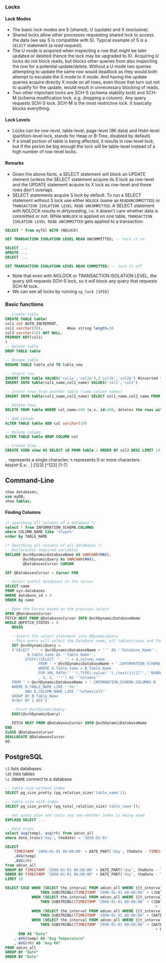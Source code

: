 ### Locks
#### Lock Modes
- The basic lock modes are S (shared), U (update) and X (exclusive). 
- Shared locks allow other processes requesting shared lock to access the data (we say S is compatible with S). Typical example of S is a `SELECT` statement (a *read* request). 
- The U mode is acquired when inspecting a row that might be later updated or deleted (hence the lock may be upgraded to X). Acquiring U locks do not block reads, but blocks other queries from also inspecting the row for a potential update/delete. Without a U mode two queries attempting to update the same row would deadlock as they would both attempt to escalate the S mode to X mode. And having the update queries acquire directly X mode on all rows, even those that turn out not to qualify for the update, would result in unnecessary blocking of reads.
- Two other important locks are SCH-S (schema stability lock) and SCH-M (schema modification lock, e.g. dropping a column). Any query requests SCH-S lock. SCH-M is the most restrictive lock. It basically blocks everything.
#### Lock Levels
- Locks can be row-level, table-level, page-level (8K data) and Hobt-level (partition-level lock, stands for Heap or B-Tree, disabled by default)
- If a small portion of table is being affected, it results in row-level lock, but if the porion be big enough the lock will be table-level instead of a high number of row-level locks.
#### Remarks
- Given the above facts, a SELECT statement will block an UPDATE stement (unless the SELECT statement acquire its S lock as row-level and the UPDATE statement acquire its X lock as row-level and these rows don't overlap). 
- SELECT statements acquire S lock by default. To run a SELECT statement without S lock use either `NOLOCK` (same as `READUNCOMMITTED`) or `TRANSACTION ISOLATION LEVEL READ UNCOMMITTED`. A SELECT statement with NOLOCK results in *dirtyreading*, i.e. it doesn't care whether data is committed or not. While `NOBLOCK` is applied on one table, `TRANSACTION ISOLATION LEVEL READ UNCOMMITTED` gets applied to a transaction:
```SQL
SELECT * from myTbl WITH (NOLUCK)
```
```SQL
SET TRANSACTION ISOLATION LEVEL READ UNCOMMITTED; -- turn it on

SELECT ... 
UPDATE ...
SELECT ...

SET TRANSACTION ISOLATION LEVEL READ COMMITTED; -- turn it off
```
- Note that even with NOLOCK or TRANSACTION ISOLATION LEVEL, the query still requests SCH-S lock, so it will block any query that requests SCH-M lock.  
- We can see all locks by running `sp_lock [SPID]`

### Basic functions
````SQL
-- Create table
CREATE TABLE table(
col1 int AUTO_INCREMENT,
col2 varchar(30),           #max string length=30
col3 varchar(10) NOT NULL,
PRIMARY KEY(col1)
)
-- Delete table
DROP TABLE table

-- Rename table
RENAME TABLE table_old TO table_new

-- Insert row
INSERT INTO table VALUES('col1a','col2a'),('col1b','col2b') #inserted two rows
INSERT INTO table(col1_name,col2_name) VALUES('col1','col2')

-- Insert rows from another table (same column names)
INSERT INTO table(col1_name,col2_name) SELECT sol1_name,col2_name FROM table2 WHERE ...

-- Delete rows
DELETE FROM table WHERE col_name=100 (e.x. id=100, deletes the rows with id=100)

-- Add column
ALTER TABLE table ADD col varchar(10)

-- Delete column
ALTER TABLE table DROP COLUMN col

-- Create View
CREATE VIEW view AS SELECT id FROM table 1 ORDER BY col2 DESC LIMIT 10
 ````
`_` represents a single character, `%` represents 0 or more characters  
`REGEXP`  E.x: . | [123] [^123] [1-7]  


## Command-Line
```SQL
show databases;
use myDB;
show tables;
````

#### Finding Columns
````SQL
/* searching all columns of a database */
select * from INFORMATION_SCHEMA.COLUMNS
where COLUMN_NAME like '%type%'
order by TABLE_NAME

/* Searching all columns of all databases */
-- Declare/Set required variables
DECLARE @vchDynamicDatabaseName AS VARCHAR(MAX),
        @vchDynamicQuery As VARCHAR(MAX),
        @DatabasesCursor CURSOR

SET @DatabasesCursor = Cursor FOR

-- Select useful databases on the server
SELECT name 
FROM sys.databases 
WHERE database_id > 4 
ORDER by name

-- Open the Cursor based on the previous select
OPEN @DatabasesCursor
FETCH NEXT FROM @DatabasesCursor INTO @vchDynamicDatabaseName
WHILE @@FETCH_STATUS = 0
   BEGIN

   --Insert the select statement into @DynamicQuery 
   --This query will select the Database name, all tables/views and their columns (in a comma delimited field)
   SET @vchDynamicQuery =
   ('SELECT ''' + @vchDynamicDatabaseName + ''' AS ''Database_Name'',
          B.table_name AS ''Table Name'',
         STUFF((SELECT '', '' + A.column_name
               FROM ' + @vchDynamicDatabaseName + '.INFORMATION_SCHEMA.COLUMNS A
               WHERE A.Table_name = B.Table_Name
               FOR XML PATH(''''),TYPE).value(''(./text())[1]'',''NVARCHAR(MAX)'')
               , 1, 2, '''') AS ''Columns''
   FROM ' + @vchDynamicDatabaseName + '.INFORMATION_SCHEMA.COLUMNS B
   WHERE B.TABLE_NAME LIKE ''%%''
         AND B.COLUMN_NAME LIKE ''%chemical%''
   GROUP BY B.Table_Name
   Order BY 1 ASC')

   --Print @vchDynamicQuery
   EXEC(@vchDynamicQuery)

   FETCH NEXT FROM @DatabasesCursor INTO @vchDynamicDatabaseName
END
CLOSE @DatabasesCursor
DEALLOCATE @DatabasesCursor
GO
````
## PostgreSQL
`\l` lists databases  
`\dt` lists tables  
`\c DBNAME` connect to a database 
````SQL
-- table size without index
SELECT pg_size_pretty (pg_relation_size('table_name'));

-- table size with index
SELECT pg_size_pretty (pg_total_relation_size('table_name'));

-- Get query plan and costs and see whether index is being used
EXPLAIN SELECT ...

-- Date trunc
select avg(temp), avg(rh) from adcon_all
where date_trunc('day', thedate) = '2010-01-01'
````
````SQL
SELECT 
    TIMESTAMP '2000-01-01 00:00:00' + DATE_PART('day', theDate - TIMESTAMP '2000-01-01 00:00:00') * INTERVAL '1 day' 
    ,AVG(temp)
    ,AVG(rh)
from adcon_all
GROUP BY TIMESTAMP '2000-01-01 00:00:00' + DATE_PART('day', theDate - TIMESTAMP '2000-01-01 00:00:00') * INTERVAL '1 day' 
ORDER BY TIMESTAMP '2000-01-01 00:00:00' + DATE_PART('day', theDate - TIMESTAMP '2000-01-01 00:00:00') * INTERVAL '1 day' 
LIMIT 10
````
````SQL
SELECT CASE WHEN (SELECT the_interval FROM adcon_all WHERE {{t_interval}}) = 'Yearly' 
                THEN SUBSTRING((TIMESTAMP '2000-01-01 00:00:00' + ((DATE_PART('year', theDate) - DATE_PART('year', TIMESTAMP '2000-01-01 00:00:00')) || ' year')::INTERVAL)::TEXT, 1, 4)
            WHEN (SELECT the_interval FROM adcon_all WHERE {{t_interval}}) = 'Monthly' 
                THEN SUBSTRING((TIMESTAMP '2000-01-01 00:00:00' + ((DATE_PART('year', theDate) - DATE_PART('year', TIMESTAMP '2000-01-01 00:00:00')) * 12 
                                                                    + (DATE_PART('month', theDate) - DATE_PART('month', TIMESTAMP '2000-01-01 00:00:00')) || ' month')::INTERVAL)::TEXT, 1, 7)
            WHEN (SELECT the_interval FROM adcon_all WHERE {{t_interval}}) = 'Daily' 
                THEN SUBSTRING((TIMESTAMP '2000-01-01 00:00:00' + (DATE_PART('day', theDate - TIMESTAMP '2000-01-01 00:00:00') || ' day')::INTERVAL)::TEXT, 1, 10)
            WHEN (SELECT the_interval FROM adcon_all WHERE {{t_interval}}) = 'Hourly' 
                THEN SUBSTRING((TIMESTAMP '2000-01-01 00:00:00' + (DATE_PART('day', theDate - TIMESTAMP '2000-01-01 00:00:00') * 24 
                                                                    + DATE_PART('hour', theDate - TIMESTAMP '2000-01-01 00:00:00') || ' hour')::INTERVAL)::TEXT, 1, 13)
      END AS "Date"
    , AVG(temp) AS "Avg Temperature"
    , AVG(rh) AS "Avg RH"
FROM adcon_all
GROUP BY "Date"
ORDER BY "Date"
````
